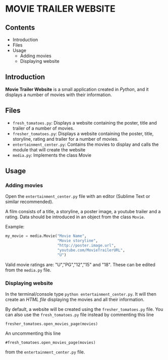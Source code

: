 # MOVIE TRAILER WEBSITE

## Contents

- Introduction
- Files
- Usage
	- Adding movies
	- Displaying website


## Introduction

**Movie Trailer Website** is a small application created in *Python*, and it displays a number of movies with their information.

## Files

- `fresh_tomatoes.py`: Displays a website containing the poster, title and trailer of a number of movies.
- `fresher_tomatoes.py`: Displays a website containing the poster, title, storyline, rating and trailer for a number of movies.
- `entertainment_center.py`: Contains the movies to display and calls the module that will create the website
- `media.py`: Implements the class Movie

## Usage

### Adding movies

Open the `entertainment_center.py` file with an editor (Sublime Text or similar recommended).

A film consists of a title, a storyline, a poster image, a youtube trailer and a rating. Data should be introduced in an object from the class `Movie`.

Example:

```python
my_movie = media.Movie("Movie Name",
					   "Movie storyline",
					   "http://poster.image.url",
					   "youtube.com/MovieTrailerURL",
					   "U")
```

Valid movie ratings are: "U","PG","12","15" and "18". These can be edited from the `media.py` file.


### Displaying website

In the terminal/console type `python entertainment_center.py`. It will then create an *HTML file* displaying the movies and all their information.

By default, a website will be created using the `fresher_tomatoes.py` file. You can also use the `fresh_tomatoes.py` file instead by commenting this line
	
`fresher_tomatoes.open_movies_page(movies)`

An uncommenting this line

`#fresh_tomatoes.open_movies_page(movies)`

from the `entertainment_center.py` file.
 


